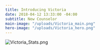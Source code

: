 ```yaml
---
title: Introducing Victoria
date: 2018-04-12 13:33:00 -04:00
subtitle: New Counselor
main-image: "/uploads/Victoria_main.png"
hero-image: "/uploads/Victoria_hero.png"
---
```





![Victoria_Stats.png](/uploads/Victoria_Stats.png)
